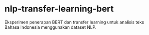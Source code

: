 # nlp-transfer-learning-bert
Eksperimen penerapan BERT dan transfer learning untuk analisis teks Bahasa Indonesia menggunakan dataset NLP.
